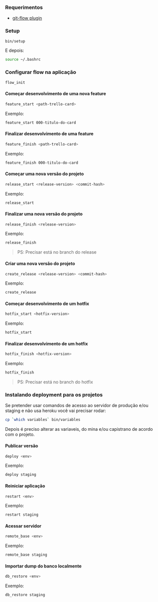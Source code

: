 ### Requerimentos

- [git-flow plugin](https://danielkummer.github.io/git-flow-cheatsheet/index.pt_BR.html)

### Setup

```bash
bin/setup
```

E depois:

```bash
source ~/.bashrc
```

### Configurar flow na aplicação

```bash
flow_init
```

#### Começar desenvolvimento de uma nova feature

```bash
feature_start <path-trello-card>
```

Exemplo:

```bash
feature_start 000-titulo-do-card
```

#### Finalizar desenvolvimento de uma feature

```bash
feature_finish <path-trello-card>
```

Exemplo:

```bash
feature_finish 000-titulo-do-card
```

#### Começar uma nova versão do projeto

```bash
release_start <release-version> <commit-hash>
```

Exemplo:

```bash
release_start
```

#### Finalizar uma nova versão do projeto

```bash
release_finish <release-version>
```

Exemplo:

```bash
release_finish
```

> PS: Precisar está no branch do release

#### Criar uma nova versão do projeto

```bash
create_release <release-version> <commit-hash>
```

Exemplo:

```bash
create_release
```

#### Começar desenvolvimento de um hotfix

```bash
hotfix_start <hotfix-version>
```

Exemplo:

```bash
hotfix_start
```

#### Finalizar desenvolvimento de um hotfix

```bash
hotfix_finish <hotfix-version>
```

Exemplo:

```bash
hotfix_finish
```

> PS: Precisar está no branch do hotfix

### Instalando deployment para os projetos

Se pretender usar comandos de acesso ao servidor de produção e/ou staging e não
usa heroku você vai precisar rodar:

```bash
cp `which variables` bin/variables
```

Depois é preciso alterar as variaveis, do mina e/ou capistrano de acordo com o
projeto.

#### Publicar versão

```bash
deploy <env>
```

Exemplo:

```bash
deploy staging
```

#### Reiniciar aplicação

```bash
restart <env>
```

Exemplo:

```bash
restart staging
```

#### Acessar servidor

```bash
remote_base <env>
```

Exemplo:

```bash
remote_base staging
```

#### Importar dump do banco localmente

```bash
db_restore <env>
```

Exemplo:

```bash
db_restore staging
```
